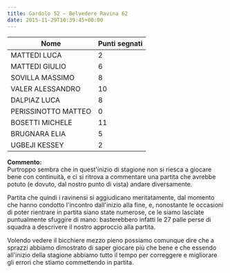 ```yaml
---
title: Gardolo 52 – Belvedere Ravina 62
date: 2015-11-29T10:39:45+00:00
---
```

| **Nome** | **Punti segnati** |
| -------- | ----------------- |
| MATTEDI LUCA | 2 |
| MATTEDI GIULIO | 6 |
| SOVILLA MASSIMO | 8 |
| VALER ALESSANDRO | 10 |
| DALPIAZ LUCA | 8 |
| PERISSINOTTO MATTEO | 0 |
| BOSETTI MICHELE | 11 |
| BRUGNARA ELIA | 5 |
| UGBEJI KESSEY | 2 |

**Commento:**  
Purtroppo sembra che in quest'inizio di stagione non si riesca a giocare bene con continuità, e ci si ritrova a commentare una partita che avrebbe potuto (e dovuto, dal nostro punto di vista) andare diversamente.

Partita che quindi i ravinensi si aggiudicano meritatamente, dal momento che hanno condotto l'incontro dall'inizio alla fine, e, nonostante le occasioni di poter rientrare in partita siano state numerose, ce le siamo lasciate puntualmente sfuggire di mano: basterebbero infatti le 27 palle perse di squadra a descrivere il nostro approccio alla partita.

Volendo vedere il bicchiere mezzo pieno possiamo comunque dire che a sprazzi abbiamo dimostrato di saper giocare più che bene e che essendo all'inizio della stagione abbiamo tutto il tempo per correggere e migliorare gli errori che stiamo commettendo in partita.
